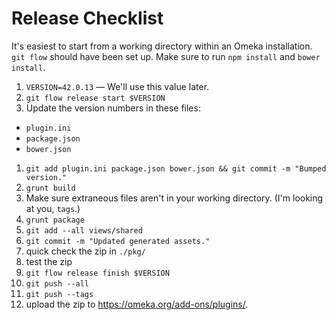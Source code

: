 
# Release Checklist

It's easiest to start from a working directory within an Omeka installation.
`git flow` should have been set up. Make sure to run `npm install` and `bower
install`.

1. `VERSION=42.0.13` — We'll use this value later.
1. `git flow release start $VERSION`
1. Update the version numbers in these files:
  * `plugin.ini`
  * `package.json`
  * `bower.json`
1. `git add plugin.ini package.json bower.json && git commit -m "Bumped version."`
1. `grunt build`
1. Make sure extraneous files aren't in your working directory. (I'm looking at you, `tags`.)
1. `grunt package`
1. `git add --all views/shared`
1. `git commit -m "Updated generated assets."`
1. quick check the zip in `./pkg/`
1. test the zip
1. `git flow release finish $VERSION`
1. `git push --all`
1. `git push --tags`
1. upload the zip to https://omeka.org/add-ons/plugins/.

